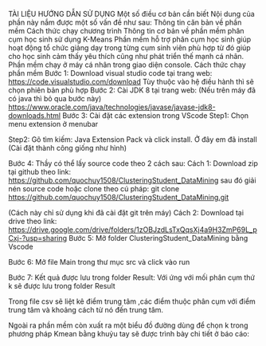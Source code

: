 TÀI LIỆU HƯỚNG DẪN SỬ DỤNG
Một số điều cơ bản cần biết
Nội dung của phần này nắm được một số vấn đề như sau: 
Thông tin căn bản về phần mềm
Cách thức chạy chương trình
Thông tin cơ bản về phần mềm phân cụm học sinh sử dụng K-Means
Phần mềm hỗ trợ phân cụm học sinh giúp hoạt động tổ chức giảng dạy trong từng cụm sinh viên phù hợp từ đó giúp cho học sinh cảm thấy yêu thích cũng như phát triển thế mạnh cá nhân. Phần mềm chạy ở máy cá nhân trong giao diện console.
Cách thức chạy phần mềm
Bước 1: Download visual studio code tại trang web: https://code.visualstudio.com/download
Tùy thuộc vào hệ điều hành thì sẽ chọn phiên bản phù hợp
Bước 2: Cài JDK 8 tại trang web: (Nếu trên máy đã có java thì bỏ qua bước này)
https://www.oracle.com/java/technologies/javase/javase-jdk8-downloads.html
Bước 3: Cài đặt các extension trong VScode
Step1: Chọn menu extension ở menubar


Step2: Gõ tìm kiếm: Java Extension Pack và click install. Ở đây em đã install (Cài đặt thành công giống như hình)

Bước 4: Thầy có thể lấy source code theo 2 cách sau:
Cách 1: Download zip tại github theo link: https://github.com/quochuy1508/ClusteringStudent_DataMining
sau đó giải nén source code hoặc clone theo cú pháp:
git clone https://github.com/quochuy1508/ClusteringStudent_DataMining.git

(Cách này chỉ sử dụng khi đã cài đặt git trên máy)
Cách 2: Download tại drive theo link: https://drive.google.com/drive/folders/1zOBJzdLsTxQqsXj4a9H3ZmP69L_pCxj-?usp=sharing
Bước 5: Mở folder ClusteringStudent_DataMining bằng Vscode

Bước 6: Mở file Main trong thư mục src và click vào run

Bước 7: Kết quả được lưu trong folder Result:
Với ứng với mối phân cụm thứ k sẽ được lưu trong folder Result

Trong file csv sẽ liệt kê điểm trung tâm ,các điểm thuộc phân cụm với điểm trung tâm và khoảng cách từ nó đến trung tâm.

Ngoài ra phần mềm còn xuất ra một biểu đồ đường dùng để chọn k trong phương pháp Kmean bằng khuỷu tay sẽ được trình bày chi tiết ở báo cáo: 

